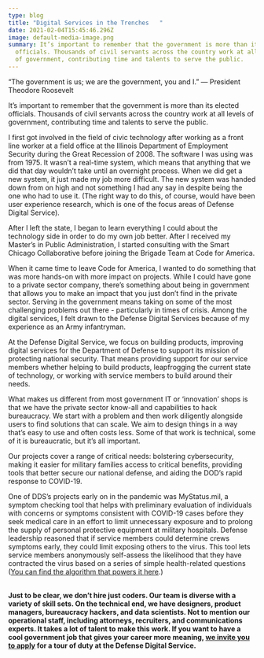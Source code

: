 ```yaml
---
type: blog
title: "Digital Services in the Trenches   "
date: 2021-02-04T15:45:46.296Z
image: default-media-image.png
summary: It’s important to remember that the government is more than its elected
  officials. Thousands of civil servants across the country work at all levels
  of government, contributing time and talents to serve the public.
---
```

“The government is us; we are the government, you and I.” — President Theodore Roosevelt

It’s important to remember that the government is more than its elected officials. Thousands of civil servants across the country work at all levels of government, contributing time and talents to serve the public.

I first got involved in the field of civic technology after working as a front line worker at a field office at the Illinois Department of Employment Security during the Great Recession of 2008. The software I was using was from 1975. It wasn’t a real-time system, which means that anything that we did that day wouldn’t take until an overnight process. When we did get a new system, it just made my job more difficult. The new system was handed down from on high and not something I had any say in despite being the one who had to use it. (The right way to do this, of course, would have been user experience research, which is one of the focus areas of Defense Digital Service).

After I left the state, I began to learn everything I could about the technology side in order to do my own job better. After I received my Master’s in Public Administration, I started consulting with the Smart Chicago Collaborative before joining the Brigade Team at Code for America.

When it came time to leave Code for America, I wanted to do something that was more hands-on with more impact on projects. While I could have gone to a private sector company, there’s something about being in government that allows you to make an impact that you just don’t find in the private sector. Serving in the government means taking on some of the most challenging problems out there - particularly in times of crisis. Among the digital services, I felt drawn to the Defense Digital Services because of my experience as an Army infantryman.

At the Defense Digital Service, we focus on building products, improving digital services for the Department of Defense to support its mission of protecting national security. That means providing support for our service members whether helping to build products, leapfrogging the current state of technology, or working with service members to build around their needs.

What makes us different from most government IT or ‘innovation’ shops is that we have the private sector know-all and capabilities to hack bureaucracy. We start with a problem and then work diligently alongside users to find solutions that can scale. We aim to design things in a way that’s easy to use and often costs less. Some of that work is technical, some of it is bureaucratic, but it’s all important.

Our projects cover a range of critical needs: bolstering cybersecurity, making it easier for military families access to critical benefits, providing tools that better secure our national defense, and aiding the DOD’s rapid response to COVID-19.

One of DDS’s projects early on in the pandemic was MyStatus.mil, a symptom checking tool that helps with preliminary evaluation of individuals with concerns or symptoms consistent with COVID-19 cases before they seek medical care in an effort to limit unnecessary exposure and to prolong the supply of personal protective equipment at military hospitals. Defense leadership reasoned that if service members could determine crews symptoms early, they could limit exposing others to the virus. This tool lets service members anonymously self-assess the likelihood that they have contracted the virus based on a series of simple health-related questions ([You can find the algorithm that powers it here](https://www.npmjs.com/package/@deptofdefense/covid19-calculator).)

**\
Just to be clear, we don’t hire just coders. Our team is diverse with a variety of skill sets. On the technical end, we have designers, product managers, bureaucracy hackers, and data scientists. Not to mention our operational staff, including attorneys, recruiters, and communications experts. It takes a lot of talent to make this work. If you want to have a cool government job that gives your career more meaning, [we invite you to apply](https://dds.mil/join-us.) for a tour of duty at the Defense Digital Service.**